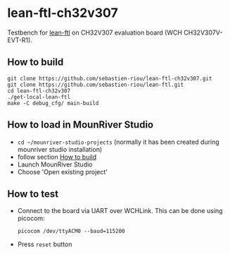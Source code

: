 # lean-ftl-ch32v307
Testbench for [lean-ftl](https://github.com/sebastien-riou/lean-ftl) on CH32V307 evaluation board (WCH CH32V307V-EVT-R1).

## How to build
````
git clone https://github.com/sebastien-riou/lean-ftl-ch32v307.git
git clone https://github.com/sebastien-riou/lean-ftl.git
cd lean-ftl-ch32v307
./get-local-lean-ftl
make -C debug_cfg/ main-build
````
## How to load in MounRiver Studio
- `cd ~/mounriver-studio-projects` (normally it has been created during mounriver studio installation)
- follow section [How to build](#how-to-build)
- Launch MounRiver Studio
- Choose 'Open existing project'

## How to test
- Connect to the board via UART over WCHLink. This can be done using picocom:
    ````
    picocom /dev/ttyACM0 --baud=115200
    ````
- Press `reset` button